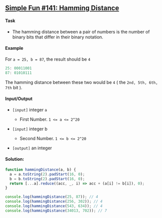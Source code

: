 ## [Simple Fun #141: Hamming Distance](https://www.codewars.com/kata/58a6af7e8c08b1e9c40001c1)

#### Task

- The hamming distance between a pair of numbers is the number of binary bits that differ in their binary notation.

#### Example

For `a = 25, b = 87`, the result should be `4`

```js
25: 00011001
87: 01010111
```

The hamming distance between these two would be `4` ( the `2nd, 5th, 6th, 7th` bit ).

#### Input/Output

- `[input]` integer `a`

  - First Number. `1 <= a <= 2^20`

- `[input]` integer b

  - Second Number. `1 <= b <= 2^20`

- `[output]` an integer

#### Solution:

```js
function hammingDistance(a, b) {
  a = a.toString(2).padStart(16, 0);
  b = b.toString(2).padStart(16, 0);
  return [...a].reduce((acc, _, i) => acc + (a[i] != b[i]), 0);
}

console.log(hammingDistance(25, 87)); // 4
console.log(hammingDistance(256, 302)); // 4
console.log(hammingDistance(543, 634)); // 4
console.log(hammingDistance(34013, 702)); // 7
```
